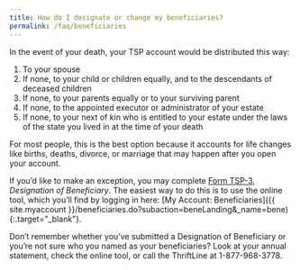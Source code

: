 ```yaml
---
title: How do I designate or change my beneficiaries?
permalink: /faq/beneficiaries
---
```


In the event of your death, your TSP account would be distributed this way:
1. To your spouse
2. If none, to your child or children equally, and to the descendants of deceased children
3. If none, to your parents equally or to your surviving parent
4. If none, to the appointed executor or administrator of your estate
5. If none, to your next of kin who is entitled to your estate under the laws of the state you lived in at the time of your death

For most people, this is the best option because it accounts for life changes like births, deaths,
divorce, or marriage that may happen after you open your account.

If you’d like to make an exception, you may
complete [Form TSP-3](/forms/tsp-3.pdf), *Designation of Beneficiary*.
The easiest way to do this is to use the online tool, which you’ll find by logging in
here: [My Account: Beneficiaries]({{ site.myaccount }}/beneficiaries.do?subaction=beneLanding&_name=bene){:.target="\_blank"}.

Don’t remember whether you’ve submitted a Designation of Beneficiary or you’re not sure who you named
as your beneficiaries? Look at your annual statement, check the online tool, or call the
ThriftLine at 1-877-968-3778.

